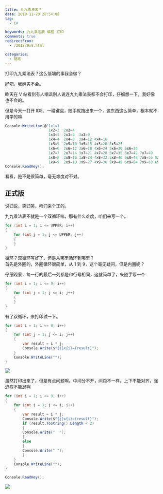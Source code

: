 ```yaml
---
title: 九九乘法表？
date: 2018-11-20 20:54:08
tag:
  - C#

keywords: 九九乘法表 编程 打印
comments: true
redirectFrom:
  - /2018/9x9.html

categories:
  - 随笔
---
```


打印九九乘法表？这么低端的事我会做？

<!-- more -->

好吧，我确实不会。

昨天在 V 站看到有人嘲讽别人说连九九乘法表都不会打印，仔细想一下，我好像也不会的。

但是今天一打开 IDE，一碰键盘，随手就撸出来一个，这东西这么简单，根本就不用学的嘛

```cs
Console.WriteLine(@"1x1=1
                    1x2=2  2x2=4
                    1x3=3  2x3=6  3x3=9
                    1x4=4  2x4=8  3x4=12 4x4=16
                    1x5=5  2x5=10 3x5=15 4x5=20 5x5=25
                    1x6=6  2x6=12 3x6=18 4x6=24 5x6=30 6x6=36
                    1x7=7  2x7=14 3x7=21 4x7=28 5x7=35 6x7=42 7x7=49
                    1x8=8  2x8=16 3x8=24 4x8=32 5x8=40 6x8=48 7x8=56 8x8=64
                    1x9=9  2x9=18 3x9=27 4x9=36 5x9=45 6x9=54 7x9=63 8x9=72 9x9=81");
Console.ReadKey();
```

看看，是不是很简单，毫无难度对不对。

## 正式版

说归说，笑归笑，咱们来个正的。

九九乘法表不就是一个双循环嘛，那有什么难度，咱们来写一个。

```cs
for (int i = 1; i <= UPPER; i++)
{
    for (int j = 1; j <= UPPER; j++)
    {
    }
}
```

循环？双循环写好了，但是从哪里循环到哪里？  
首先是外圈的，外圈循环很简单，从 1 到 9，这个毫无疑问，但是内圈呢？

仔细观察，每一行的最后一列都是和行号相同，这就简单了，来随手写一个

```cs
for (int i = 1; i <= 9; i++)
{
    for (int j = 1; j <= i; j++)
    {
    }
}
```

有了双循环，来打印试一下。

```cs
for (int i = 1; i <= 9; i++)
{
    for (int j = 1; j <= i; j++)
    {
        var result = i * j;
        Console.Write($"{j}x{i}={result}");
    }
    Console.WriteLine("");
}
```

![](https://s1.ax1x.com/2018/11/20/F9USDf.png)

虽然打印出来了，但是有点问题啊，中间分不开，间距不一样，上下不能对齐，强迫症不能忍啊

```cs
for (int i = 1; i <= 9; i++)
{
    for (int j = 1; j <= i; j++)
    {
        var result = i * j;
        Console.Write($"{j}x{i}={result}");
        if (result.ToString().Length < 2)
        {
        Console.Write("  ");
        }
        else
        {
        Console.Write(" ");
        }
    }
    Console.WriteLine("");
}

Console.ReadKey();
```

![](https://s1.ax1x.com/2018/11/20/F9UYKx.png)
